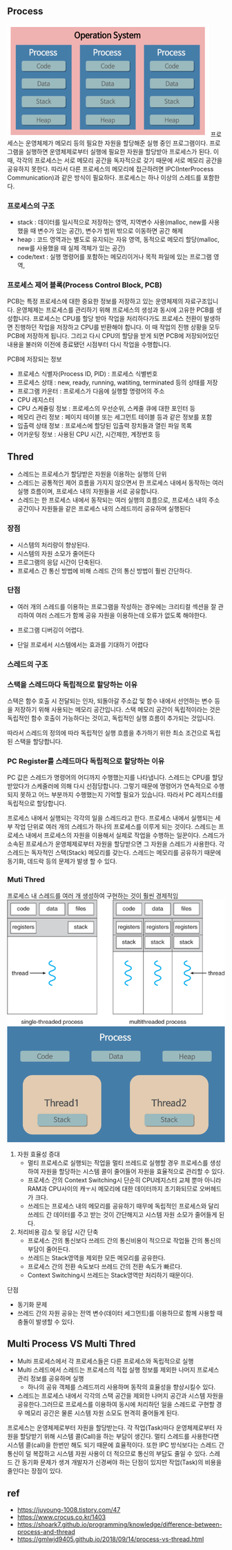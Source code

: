
## Process

![](../resource/img/etc/process.png)
프로세스는 운영체제가 메모리 등의 필요한 자원을 할당해준 실행 중인 프로그램이다. 프로그램을 실행하면 운영체제로부터 실행에 필요한 자원을 할당받아 프로세스가 된다. 이때, 각각의 프로세스는 서로 메모리 공간을 독자적으로 갖기 때문에 서로 메모리 공간을 공유하지 못한다. 따라서 다른 프로세스의 메모리에 접근하려면 IPC(InterProcess Communication)과 같은 방식이 필요하다. 프로세스는 하나 이상의 스레드를 포함한다.



### 프로세스의 구조

- stack : 데이터를 일시적으로 저장하는 영역, 지역변수 사용(malloc, new를 사용했을 때 변수가 있는 공간), 변수가 범위 밖으로 이동하면 공간 해제
- heap : 코드 영역과는 별도로 유지되는 자유 영역, 동적으로 메모리 할당(malloc, new를 사용했을 때 실제 객체가 있는 공간)
- code/text : 실행 명령어를 포함하는 메모리이거나 목적 파일에 있는 프로그램 영역,

### 프로세스 제어 블록(Process Control Block, PCB)
PCB는 특정 프로세스에 대한 중요한 정보를 저장하고 있는 운영체제의 자료구조입니다. 운영체제는 프로세스를 관리하기 위해 프로세스의 생성과 동시에 고유한 PCB를 생성합니다. 프로세스는 CPU를 할당 받아 작업을 처리하다가도 프로세스 전환이 발생하면 진행하던 작업을 저장하고 CPU를 반환해야 합니다. 이 때 작업의 진행 상황을 모두 PCB에 저장하게 됩니다. 그리고 다시 CPU의 할당을 받게 되면 PCB에 저장되어있던 내용을 불러와 이전에 종료됐던 시점부터 다시 작업을 수행합니다.

PCB에 저장되는 정보
- 프로세스 식별자(Process ID, PID) : 프로세스 식별번호
- 프로세스 상태 : new, ready, running, watiting, terminated 등의 상태를 저장
- 프로그램 카운터 : 프로세스가 다음에 실행할 명령어의 주소
- CPU 레지스터
- CPU 스케쥴링 정보 : 프로세스의 우선순위, 스케줄 큐에 대한 포인터 등
- 메모리 관리 정보 : 페이지 테이블 또는 세그먼트 테이블 등과 같은 정보를 포함
- 입출력 상태 정보 : 프로세스에 할당된 입출력 장치들과 열린 파일 목록
- 어카운팅 정보 : 사용된 CPU 시간, 시간제한, 계정번호 등





## Thred
- 스레드는 프로세스가 할당받은 자원을 이용하는 실행의 단위
- 스레드는 공통적인 제어 흐름을 가지지 않으면서
한 프로세스 내에서 동작하는 여러 실행 흐름이며,
프로세스 내의 자원들을 서로 공유합니다.
- 스레드는 한 프로세스 내에서 동작되는 여러 실행의 흐름으로, 프로세스 내의 주소 공간이나 자원들을 같은 프로세스 내의 스레드끼리 공유하며 실행된다

### 장점
- 시스템의 처리량이 향상된다.  
- 시스템의 자원 소모가 줄어든다  
- 프로그램의 응답 시간이 단축된다.  
- 프로세스 간 통신 방법에 비해 스레드 간의 통신 방법이 훨씬 간단하다.

### 단점
- 여러 개의 스레드를 이용하는 프로그램을 작성하는 경우에는 크리티컬 섹션을 잘 관리하여 여러 스레드가 함께 공유 자원을 이용하는데 오류가 없도록 해야한다.

- 프로그램 디버깅이 어렵다.

- 단일 프로세서 시스템에서는 효과를 기대하기 어렵다





### 스레드의 구조

### 스택을 스레드마다 독립적으로 할당하는 이유
스택은 함수 호출 시 전달되는 인자, 되돌아갈 주소값 및 함수 내에서 선언하는 변수 등을 저장하기 위해 사용되는 메모리 공간입니다. 스택 메모리 공간이 독립적이라는 것은 독립적인 함수 호출이 가능하다는 것이고, 독립적인 실행 흐름이 추가되는 것입니다.

따라서 스레드의 정의에 따라 독립적인 실행 흐름을 추가하기 위한 최소 조건으로 독립된 스택을 할당합니다.

### PC Register를 스레드마다 독립적으로 할당하는 이유
PC 값은 스레드가 명령어의 어디까지 수행했는지를 나타냅니다. 스레드는 CPU를 할당받았다가 스케줄러에 의해 다시 선점당합니다. 그렇기 때문에 명령어가 연속적으로 수행되지 못하고 어느 부분까지 수행했는지 기억할 필요가 있습니다. 따라서 PC 레지스터를 독립적으로 할당합니다.



프로세스 내에서 실행되는 각각의 일을 스레드라고 한다. 프로세스 내에서 실행되는 세부 작업 단위로 여러 개의 스레드가 하나의 프로세스를 이루게 되는 것이다. 스레드는 프로세스 내에서 프로세스의 자원을 이용해서 실제로 작업을 수행하는 일꾼이다. 스레드가 소속된 프로세스가 운영체제로부터 자원을 할당받으면 그 자원을 스레드가 사용한다. 각 스레드는 독자적인 스택(Stack) 메모리를 갖는다. 스레드는 메모리를 공유하기 때문에 동기화, 데드락 등의 문제가 발생 할 수 있다. 


### Muti Thred
프로세스 내 스레드를 여러 개 생성하여 구현하는 것이 훨씬 경제적임
![](../resource/img/etc/ThreadDiagram.jpg)
![](../resource/img/etc/MultiThred2.png)

1. 자원 효율성 증대
    - 멀티 프로세스로 실행되는 작업을 멀티 쓰레드로 실행할 경우 프로세스를 생성하여 자원을 할당하는 시스템 콜이 줄어들어 자원을 효율적으로 관리할 수 있다.
    - 프로세스 간의 Context Switching시 단순히 CPU레지스터 교체 뿐마 아니라 RAM과 CPU사이의 캐ㅜ시 메모리에 대한 데이터까지 초기화되므로 오버헤드가 크다.  
    - 쓰레드는 프로세스 내의 메모리를 공유하기 때무에 독립적인 프로세스와 달리 쓰레드 간 데이터를 주고 받는 것이 간단해지고 시스템 자원 소모가 줄어들게 된다.  
2. 처리비용 감소 및 응답 시간 단축
    - 프로세스 간의 통신보다 쓰레드 간의 통신비용이 적으므로 작업들 간의 통신의 부담이 줄어든다.
    - 쓰레드는 Stack영역을 제외한 모든 메모리를 공유한다.
    - 프로세스 간의 전환 속도보다 쓰레드 간의 전환 속도가 빠르다.
    - Context Switching시 쓰레드는 Stack영역만 처리하기 때문이다.  

단점  
- 동기화 문제
- 쓰레드 간의 자원 공유는 전역 변수(데이터 세그먼트)를 이용하므로 함께 사용할 때 충돌이 발생할 수 있다.



## Multi Process VS Multi Thred
- Multi 프로세스에서 각 프로세스들은 다른 프로세스와 독립적으로 실행
- Multi 스레드에서 스레드는 프로세스의 직접 실행 정보를 제외한 나머지 프로세스 관리 정보를 공유하며 실행
    - 하나의 공유 객체를 스레드끼리 사용하며 동작의 효율성을 향상시킬수 있다.
- 스레드는 프로세스 내에서 각각의 스택 공간을 제외한 나머지 공간과 시스템 자원을 공유한다.그러므로 프로세스를 이용하여 동시에 처리하던 일을 스레드로 구현할 경우 메모리 공간은 물론 시스템 자원 소모도 현격히 줄어들게 된다.




프로세스는 운영체제로부터 자원을 할당받는다. 각 작업(Task)마다 운영체제로부터 자원을 할당받기 위해 시스템 콜(Call)을 하는 부담이 생긴다. 멀티 스레드를 사용한다면 시스템 콜(call)을 한번만 해도 되기 때문에 효율적이다. 또한 IPC 방식보다는 스레드 간 통신이 덜 복잡하고 시스템 자원 사용이 더 적으므로 통신의 부담도 줄일 수 있다. 스레드 간 동기화 문제가 생겨 개발자가 신경써야 하는 단점이 있지만 작업(Task)의 비용을 줄인다는 장점이 있다.




## ref
- https://juyoung-1008.tistory.com/47
-  https://www.crocus.co.kr/1403 
-  https://shoark7.github.io/programming/knowledge/difference-between-process-and-thread
- https://gmlwjd9405.github.io/2018/09/14/process-vs-thread.html